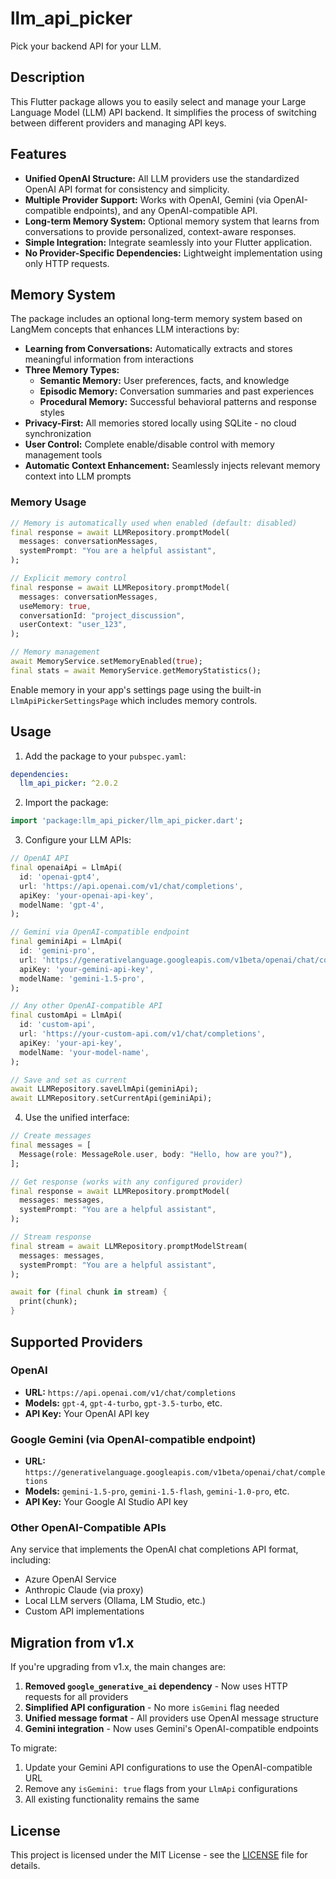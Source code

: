 # llm_api_picker

Pick your backend API for your LLM.

## Description

This Flutter package allows you to easily select and manage your Large Language Model (LLM) API backend.  It simplifies the process of switching between different providers and managing API keys.

## Features

* **Unified OpenAI Structure:**  All LLM providers use the standardized OpenAI API format for consistency and simplicity.
* **Multiple Provider Support:**  Works with OpenAI, Gemini (via OpenAI-compatible endpoints), and any OpenAI-compatible API.
* **Long-term Memory System:**  Optional memory system that learns from conversations to provide personalized, context-aware responses.
* **Simple Integration:**  Integrate seamlessly into your Flutter application.
* **No Provider-Specific Dependencies:**  Lightweight implementation using only HTTP requests.

## Memory System

The package includes an optional long-term memory system based on LangMem concepts that enhances LLM interactions by:

* **Learning from Conversations:** Automatically extracts and stores meaningful information from interactions
* **Three Memory Types:**
  - **Semantic Memory:** User preferences, facts, and knowledge
  - **Episodic Memory:** Conversation summaries and past experiences
  - **Procedural Memory:** Successful behavioral patterns and response styles
* **Privacy-First:** All memories stored locally using SQLite - no cloud synchronization
* **User Control:** Complete enable/disable control with memory management tools
* **Automatic Context Enhancement:** Seamlessly injects relevant memory context into LLM prompts

### Memory Usage

```dart
// Memory is automatically used when enabled (default: disabled)
final response = await LLMRepository.promptModel(
  messages: conversationMessages,
  systemPrompt: "You are a helpful assistant",
);

// Explicit memory control
final response = await LLMRepository.promptModel(
  messages: conversationMessages,
  useMemory: true,
  conversationId: "project_discussion",
  userContext: "user_123",
);

// Memory management
await MemoryService.setMemoryEnabled(true);
final stats = await MemoryService.getMemoryStatistics();
```

Enable memory in your app's settings page using the built-in `LlmApiPickerSettingsPage` which includes memory controls.


## Usage

1. Add the package to your `pubspec.yaml`:

```yaml
dependencies:
  llm_api_picker: ^2.0.2
```

2. Import the package:

```dart
import 'package:llm_api_picker/llm_api_picker.dart';
```

3. Configure your LLM APIs:

```dart
// OpenAI API
final openaiApi = LlmApi(
  id: 'openai-gpt4',
  url: 'https://api.openai.com/v1/chat/completions',
  apiKey: 'your-openai-api-key',
  modelName: 'gpt-4',
);

// Gemini via OpenAI-compatible endpoint
final geminiApi = LlmApi(
  id: 'gemini-pro',
  url: 'https://generativelanguage.googleapis.com/v1beta/openai/chat/completions',
  apiKey: 'your-gemini-api-key',
  modelName: 'gemini-1.5-pro',
);

// Any other OpenAI-compatible API
final customApi = LlmApi(
  id: 'custom-api',
  url: 'https://your-custom-api.com/v1/chat/completions',
  apiKey: 'your-api-key',
  modelName: 'your-model-name',
);

// Save and set as current
await LLMRepository.saveLlmApi(geminiApi);
await LLMRepository.setCurrentApi(geminiApi);
```

4. Use the unified interface:

```dart
// Create messages
final messages = [
  Message(role: MessageRole.user, body: "Hello, how are you?"),
];

// Get response (works with any configured provider)
final response = await LLMRepository.promptModel(
  messages: messages,
  systemPrompt: "You are a helpful assistant",
);

// Stream response
final stream = await LLMRepository.promptModelStream(
  messages: messages,
  systemPrompt: "You are a helpful assistant",
);

await for (final chunk in stream) {
  print(chunk);
}
```

## Supported Providers

### OpenAI
- **URL:** `https://api.openai.com/v1/chat/completions`
- **Models:** `gpt-4`, `gpt-4-turbo`, `gpt-3.5-turbo`, etc.
- **API Key:** Your OpenAI API key

### Google Gemini (via OpenAI-compatible endpoint)
- **URL:** `https://generativelanguage.googleapis.com/v1beta/openai/chat/completions`
- **Models:** `gemini-1.5-pro`, `gemini-1.5-flash`, `gemini-1.0-pro`, etc.
- **API Key:** Your Google AI Studio API key

### Other OpenAI-Compatible APIs
Any service that implements the OpenAI chat completions API format, including:
- Azure OpenAI Service
- Anthropic Claude (via proxy)
- Local LLM servers (Ollama, LM Studio, etc.)
- Custom API implementations

## Migration from v1.x

If you're upgrading from v1.x, the main changes are:

1. **Removed `google_generative_ai` dependency** - Now uses HTTP requests for all providers
2. **Simplified API configuration** - No more `isGemini` flag needed
3. **Unified message format** - All providers use OpenAI message structure
4. **Gemini integration** - Now uses Gemini's OpenAI-compatible endpoints

To migrate:
1. Update your Gemini API configurations to use the OpenAI-compatible URL
2. Remove any `isGemini: true` flags from your `LlmApi` configurations
3. All existing functionality remains the same


## License

This project is licensed under the MIT License - see the [LICENSE](LICENSE) file for details.
